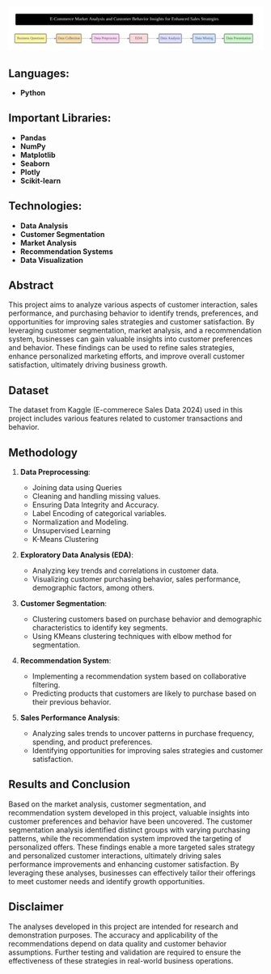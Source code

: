 ![E-Commerce Market Analysis](E-Commerce.png)

## Languages:
- **Python**

## Important Libraries:
- **Pandas**
- **NumPy**
- **Matplotlib**
- **Seaborn**
- **Plotly**
- **Scikit-learn**

## Technologies:
- **Data Analysis**
- **Customer Segmentation**
- **Market Analysis**
- **Recommendation Systems**
- **Data Visualization**

## Abstract
This project aims to analyze various aspects of customer interaction, sales performance, and purchasing behavior to identify trends, preferences, and opportunities for improving sales strategies and customer satisfaction. By leveraging customer segmentation, market analysis, and a recommendation system, businesses can gain valuable insights into customer preferences and behavior. These findings can be used to refine sales strategies, enhance personalized marketing efforts, and improve overall customer satisfaction, ultimately driving business growth.

## Dataset
The dataset from Kaggle (E-commerece Sales Data 2024) used in this project includes various features related to customer transactions and behavior.

## Methodology
1. **Data Preprocessing**: 
   - Joining data using Queries
   - Cleaning and handling missing values.
   - Ensuring Data Integrity and Accuracy.
   - Label Encoding of categorical variables.
   - Normalization and Modeling.
   - Unsupervised Learning
   - K-Means Clustering

2. **Exploratory Data Analysis (EDA)**:
   - Analyzing key trends and correlations in customer data.
   - Visualizing customer purchasing behavior, sales performance, demographic factors, among others.

3. **Customer Segmentation**:
   - Clustering customers based on purchase behavior and demographic characteristics to identify key segments.
   - Using KMeans clustering techniques with elbow method for segmentation.

4. **Recommendation System**:
   - Implementing a recommendation system based on collaborative filtering.
   - Predicting products that customers are likely to purchase based on their previous behavior.

5. **Sales Performance Analysis**:
   - Analyzing sales trends to uncover patterns in purchase frequency, spending, and product preferences.
   - Identifying opportunities for improving sales strategies and customer satisfaction.

## Results and Conclusion
Based on the market analysis, customer segmentation, and recommendation system developed in this project, valuable insights into customer preferences and behavior have been uncovered. The customer segmentation analysis identified distinct groups with varying purchasing patterns, while the recommendation system improved the targeting of personalized offers. These findings enable a more targeted sales strategy and personalized customer interactions, ultimately driving sales performance improvements and enhancing customer satisfaction. By leveraging these analyses, businesses can effectively tailor their offerings to meet customer needs and identify growth opportunities.

## Disclaimer
The analyses developed in this project are intended for research and demonstration purposes. The accuracy and applicability of the recommendations depend on data quality and customer behavior assumptions. Further testing and validation are required to ensure the effectiveness of these strategies in real-world business operations.
